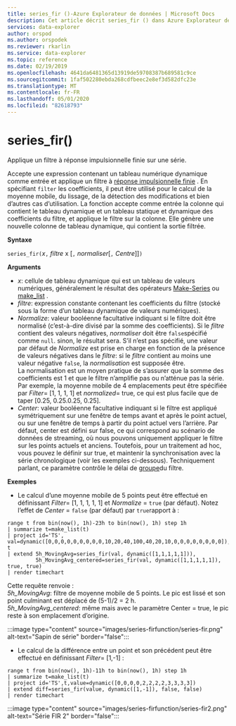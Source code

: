 ```yaml
---
title: series_fir ()-Azure Explorateur de données | Microsoft Docs
description: Cet article décrit series_fir () dans Azure Explorateur de données.
services: data-explorer
author: orspod
ms.author: orspodek
ms.reviewer: rkarlin
ms.service: data-explorer
ms.topic: reference
ms.date: 02/19/2019
ms.openlocfilehash: 4641da6481365d13919de59708387b689581c9ce
ms.sourcegitcommit: 1faf502280ebda268cdfbeec2e8ef3d582dfc23e
ms.translationtype: MT
ms.contentlocale: fr-FR
ms.lasthandoff: 05/01/2020
ms.locfileid: "82618793"
---
```

# <a name="series_fir"></a>series_fir()

Applique un filtre à réponse impulsionnelle finie sur une série.  

Accepte une expression contenant un tableau numérique dynamique comme entrée et applique un filtre à [réponse impulsionnelle finie](https://en.wikipedia.org/wiki/Finite_impulse_response) . En spécifiant `filter` les coefficients, il peut être utilisé pour le calcul de la moyenne mobile, du lissage, de la détection des modifications et bien d’autres cas d’utilisation. La fonction accepte comme entrée la colonne qui contient le tableau dynamique et un tableau statique et dynamique des coefficients du filtre, et applique le filtre sur la colonne. Elle génère une nouvelle colonne de tableau dynamique, qui contient la sortie filtrée.  

**Syntaxe**

`series_fir(`*x*`,` *filtre* x [`,` *normaliser*[`,` *Centre*]]`)`

**Arguments**

* *x*: cellule de tableau dynamique qui est un tableau de valeurs numériques, généralement le résultat des opérateurs [Make-Series](make-seriesoperator.md) ou [make_list](makelist-aggfunction.md) .
* *filtre*: expression constante contenant les coefficients du filtre (stocké sous la forme d’un tableau dynamique de valeurs numériques).
* *Normalize*: valeur booléenne facultative indiquant si le filtre doit être normalisé (c’est-à-dire divisé par la somme des coefficients). Si le *filtre* contient des valeurs négatives, *normaliser* doit être `false`spécifié comme `null`. sinon, le résultat sera. S’il n’est pas spécifié, une valeur par défaut de *Normalize* est prise en charge en fonction de la présence de valeurs négatives dans le *filtre*: si le *filtre* contient au moins une valeur négative `false`, la *normalisation* est supposée être.  
La normalisation est un moyen pratique de s’assurer que la somme des coefficients est 1 et que le filtre n’amplifie pas ou n’atténue pas la série. Par exemple, la moyenne mobile de 4 emplacements peut être spécifiée par *Filter*= [1, 1, 1, 1] et *normalized*= true, ce qui est plus facile que de taper [0.25, 0.25.0.25, 0.25].
* *Center*: valeur booléenne facultative indiquant si le filtre est appliqué symétriquement sur une fenêtre de temps avant et après le point actuel, ou sur une fenêtre de temps à partir du point actuel vers l’arrière. Par défaut, center est défini sur false, ce qui correspond au scénario de données de streaming, où nous pouvons uniquement appliquer le filtre sur les points actuels et anciens. Toutefois, pour un traitement ad hoc, vous pouvez le définir sur true, et maintenir la synchronisation avec la série chronologique (voir les exemples ci-dessous). Techniquement parlant, ce paramètre contrôle le délai de [groupe](https://en.wikipedia.org/wiki/Group_delay_and_phase_delay)du filtre.

**Exemples**

* Le calcul d’une moyenne mobile de 5 points peut être effectué en définissant *Filter*= [1, 1, 1, 1, 1] et *Normalize* = `true` (par défaut). Notez l’effet de *Center* = `false` (par défaut) par `true`rapport à :

```kusto
range t from bin(now(), 1h)-23h to bin(now(), 1h) step 1h
| summarize t=make_list(t)
| project id='TS', val=dynamic([0,0,0,0,0,0,0,0,0,10,20,40,100,40,20,10,0,0,0,0,0,0,0,0]), t
| extend 5h_MovingAvg=series_fir(val, dynamic([1,1,1,1,1])),
         5h_MovingAvg_centered=series_fir(val, dynamic([1,1,1,1,1]), true, true)
| render timechart
```

Cette requête renvoie :  
*5h_MovingAvg*: filtre de moyenne mobile de 5 points. Le pic est lissé et son point culminant est déplacé de (5-1)/2 = 2 h.  
*5h_MovingAvg_centered*: même mais avec le paramètre Center = true, le pic reste à son emplacement d’origine.

:::image type="content" source="images/series-firfunction/series-fir.png" alt-text="Sapin de série" border="false":::

* Le calcul de la différence entre un point et son précédent peut être effectué en définissant *Filter*= [1,-1] :

```kusto
range t from bin(now(), 1h)-11h to bin(now(), 1h) step 1h
| summarize t=make_list(t)
| project id='TS',t,value=dynamic([0,0,0,0,2,2,2,2,3,3,3,3])
| extend diff=series_fir(value, dynamic([1,-1]), false, false)
| render timechart
```

:::image type="content" source="images/series-firfunction/series-fir2.png" alt-text="Série FIR 2" border="false":::
